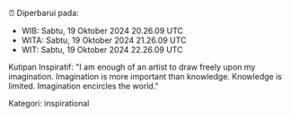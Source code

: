 ⏰ Diperbarui pada:
- WIB: Sabtu, 19 Oktober 2024 20.26.09 UTC
- WITA: Sabtu, 19 Oktober 2024 21.26.09 UTC
- WIT: Sabtu, 19 Oktober 2024 22.26.09 UTC

Kutipan Inspiratif:
"I am enough of an artist to draw freely upon my imagination. Imagination is more important than knowledge. Knowledge is limited. Imagination encircles the world."


Kategori: inspirational


